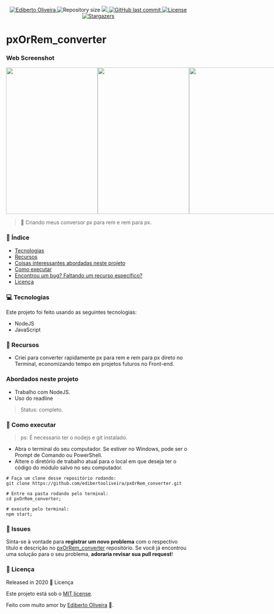 
<p align="center">	
<a href="https://www.linkedin.com/in/ediberto-b-oliveira-872926178/">
  <img alt="Ediberto Oliveira" src="https://img.shields.io/badge/Author-Ediberto%20Oliveira-blue" />
  </a>
  <img alt="Repository size" src="https://img.shields.io/github/repo-size/edibertooliveira/pxOrRem_converter?color=blue">

  <a aria-label="Completed" href="https://edibertooliveira.github.io/pxOrRem_converter">
    <img src="https://img.shields.io/badge/Project-pxOrRem_converter-blue"></img>
  </a>
  <a href="https://github.com/edibertooliveira/pxOrRem_converter/commits/master">
    <img alt="GitHub last commit" src="https://img.shields.io/github/last-commit/edibertooliveira/pxOrRem_converter?color=blue">
  </a> 

  <a href="https://github.com/edibertooliveira/pxOrRem_converter/master/LICENSE">
    <img alt="License" src="https://img.shields.io/badge/license-MIT-blue">
  </a>
  
   <a href="https://github.com/edibertooliveira/pxOrRem_converter/stargazers">
    <img alt="Stargazers" src="https://img.shields.io/github/stars/edibertooliveira/pxOrRem_converter?color=blue">
  </a>
</p>

# pxOrRem_converter

### Web Screenshot

<div align="center" style="display: flex; flex-direction: 'row'; align-items: 'center';">
   <img src="./.github/Screenshot_1.png" width="250px" height="400px">
   <img src="./.github/Screenshot_2.png" width="250px" height="400px">
   <img src="./.github/Screenshot_3.png" width="250px" height="400px">
</div>

> :rocket: Criando meus conversor px para rem e rem para px.
### :pushpin: Índice

* [Tecnologias](#computer-Tecnologias)
* [Recursos](#rocket-Recursos)
* [Coisas interessantes abordadas neste projeto](#Abordados-neste-projeto)
* [Como executar](#construction_worker-Como-executar)
* [Encontrou um bug? Faltando um recurso específico?](#bug-issues)
* [Licença](#closed_book-licença)

### :computer: Tecnologias
Este projeto foi feito usando as seguintes tecnologias:
<ul>
  <li>NodeJS</li><li>JavaScript</li>
</ul>

### :rocket: Recursos
<ul>
   <li>Criei para converter rapidamente px para rem e rem para px direto no Terminal, economizando tempo em projetos futuros no Front-end.</li>
</ul>

### Abordados neste projeto
<ul>
  <li>Trabalho com NodeJS.</li><li>Uso do readline</li>
</ul>

> Status: completo.

### :construction_worker: Como executar

> ps: É necessario ter o nodejs e git instalado.
* Abra o terminal do seu computador. Se estiver no Windows, pode ser o Prompt de Comando ou PowerShell.  
* Altere o diretório de trabalho atual para o local em que deseja ter o código do módulo salvo no seu computador.
```
# Faça um clone desse repositório rodando:
git clone https://github.com/edibertooliveira/pxOrRem_converter.git

# Entre na pasta rodando pelo terminal: 
cd pxOrRem_converter;

# execute pelo terminal: 
npm start;
```

### :bug: Issues
Sinta-se à vontade para **registrar um novo problema** com o respectivo título e descrição no [pxOrRem_converter](https://github.com/edibertooliveira/pxOrRem_converter/issues) repositório. Se você já encontrou uma solução para o seu problema, **adoraria revisar sua pull request**!

### :closed_book: Licença
Released in 2020 :closed_book: Licença

Este projeto está sob o [MIT license](https://github.com/edibertooliveira/pxOrRem_converter/master/LICENSE).

Feito com muito amor by [Ediberto Oliveira](https://github.com/edibertooliveira/) 🚀.


